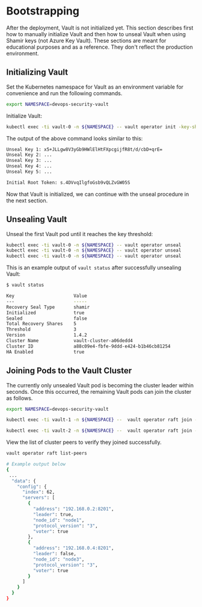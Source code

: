 # Bootstrapping

After the deployment, Vault is not initialized yet.
This section describes first how to manually initialize Vault and then how to unseal Vault when
using Shamir keys (not Azure Key Vault). These sections are meant for educational
purposes and as a reference.
They don't reflect the production environment.

## Initializing Vault

Set the Kubernetes namespace for Vault as an environment variable for convenience and run the
following commands.

```bash
export NAMESPACE=devops-security-vault
```

Initialize Vault:

```bash
kubectl exec -ti vault-0 -n ${NAMESPACE} -- vault operator init -key-shares=5 -key-threshold=3
```

The output of the above command looks similar to this:

```bash 
Unseal Key 1: x5+JLLgw8V3yGb9HWlElHtFXpcgijfR8t/d/cbD+qrE=
Unseal Key 2: ...
Unseal Key 3: ...
Unseal Key 4: ...
Unseal Key 5: ...

Initial Root Token: s.4DVvqIlgfoGsb9vQLZvGW05S
```

Now that Vault is initialized, we can continue with the unseal procedure in the next section.

## Unsealing Vault

Unseal the first Vault pod until it reaches the key threshold:

```bash
kubectl exec -ti vault-0 -n ${NAMESPACE} -- vault operator unseal
kubectl exec -ti vault-0 -n ${NAMESPACE} -- vault operator unseal
kubectl exec -ti vault-0 -n ${NAMESPACE} -- vault operator unseal
```

This is an example output of `vault status` after successfully unsealing Vault:

```bash
$ vault status

Key                      Value
---                      -----
Recovery Seal Type       shamir
Initialized              true
Sealed                   false
Total Recovery Shares    5
Threshold                3
Version                  1.4.2
Cluster Name             vault-cluster-a06dedd4
Cluster ID               a88c09e4-fbfe-9ddd-e424-b1b46cb81254
HA Enabled               true
```

## Joining Pods to the Vault Cluster

The currently only unsealed Vault pod is becoming the cluster leader within seconds. Once this occurred,
the remaining Vault pods can join the cluster as follows.

```bash
export NAMESPACE=devops-security-vault

kubectl exec -ti vault-1 -n ${NAMESPACE} --  vault operator raft join -leader-ca-cert="$(cat ./tls/vault.ca)" --address "https://vault-1.vault-internal:8200" "https://vault-0.vault-internal:8200"

kubectl exec -ti vault-2 -n ${NAMESPACE} --  vault operator raft join -leader-ca-cert="$(cat ./tls/vault.ca)" --address "https://vault-2.vault-internal:8200" "https://vault-0.vault-internal:8200"
```

View the list of cluster peers to verify they joined successfully.

```bash
vault operator raft list-peers

# Example output below
{
 ...
  "data": {
    "config": {
      "index": 62,
      "servers": [
        {
          "address": "192.168.0.2:8201",
          "leader": true,
          "node_id": "node1",
          "protocol_version": "3",
          "voter": true
        },
        {
          "address": "192.168.0.4:8201",
          "leader": false,
          "node_id": "node3",
          "protocol_version": "3",
          "voter": true
        }
      ]
    }
  }
}
```
